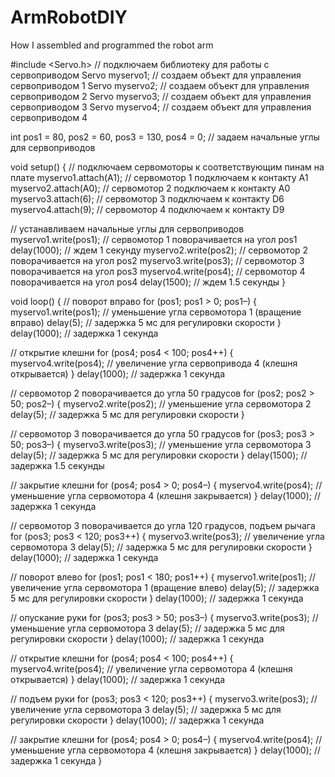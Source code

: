 # ArmRobotDIY
How I assembled and programmed the robot arm

#include <Servo.h> // подключаем библиотеку для работы с сервоприводом
Servo myservo1; // создаем объект для управления сервоприводом 1
Servo myservo2; // создаем объект для управления сервоприводом 2
Servo myservo3; // создаем объект для управления сервоприводом 3
Servo myservo4; // создаем объект для управления сервоприводом 4

int pos1 = 80, pos2 = 60, pos3 = 130, pos4 = 0; // задаем начальные углы для сервоприводов

void setup() {
// подключаем сервомоторы к соответствующим пинам на плате
myservo1.attach(A1); // сервомотор 1 подключаем к контакту A1
myservo2.attach(A0); // сервомотор 2 подключаем к контакту A0
myservo3.attach(6); // сервомотор 3 подключаем к контакту D6
myservo4.attach(9); // сервомотор 4 подключаем к контакту D9

// устанавливаем начальные углы для сервоприводов
myservo1.write(pos1); // сервомотор 1 поворачивается на угол pos1
delay(1000); // ждем 1 секунду
myservo2.write(pos2); // сервомотор 2 поворачивается на угол pos2
myservo3.write(pos3); // сервомотор 3 поворачивается на угол pos3
myservo4.write(pos4); // сервомотор 4 поворачивается на угол pos4
delay(1500); // ждем 1.5 секунды
}

void loop() {
// поворот вправо
for (pos1; pos1 > 0; pos1–) {
myservo1.write(pos1); // уменьшение угла сервомотора 1 (вращение вправо)
delay(5); // задержка 5 мс для регулировки скорости
}
delay(1000); // задержка 1 секунда

// открытие клешни
for (pos4; pos4 < 100; pos4++) {
myservo4.write(pos4); // увеличение угла сервопривода 4 (клешня открывается)
}
delay(1000); // задержка 1 секунда

// сервомотор 2 поворачивается до угла 50 градусов
for (pos2; pos2 > 50; pos2–) {
myservo2.write(pos2); // уменьшение угла сервомотора 2
delay(5); // задержка 5 мс для регулировки скорости
}

// сервомотор 3 поворачивается до угла 50 градусов
for (pos3; pos3 > 50; pos3–) {
myservo3.write(pos3); // уменьшение угла сервомотора 3
delay(5); // задержка 5 мс для регулировки скорости
}
delay(1500); // задержка 1.5 секунды

// закрытие клешни
for (pos4; pos4 > 0; pos4–) {
myservo4.write(pos4); // уменьшение угла сервомотора 4 (клешня закрывается)
}
delay(1000); // задержка 1 секунда

// сервомотор 3 поворачивается до угла 120 градусов, подъем рычага
for (pos3; pos3 < 120; pos3++) {
myservo3.write(pos3); // увеличение угла сервомотора 3
delay(5); // задержка 5 мс для регулировки скорости
}
delay(1000); // задержка 1 секунда

// поворот влево
for (pos1; pos1 < 180; pos1++) {
myservo1.write(pos1); // увеличение угла сервомотора 1 (вращение влево)
delay(5); // задержка 5 мс для регулировки скорости
}
delay(1000); // задержка 1 секунда

// опускание руки
for (pos3; pos3 > 50; pos3–) {
myservo3.write(pos3); // уменьшение угла сервомотора 3
delay(5); // задержка 5 мс для регулировки скорости
}
delay(1000); // задержка 1 секунда

// открытие клешни
for (pos4; pos4 < 100; pos4++) {
myservo4.write(pos4); // увеличение угла сервомотора 4 (клешня открывается)
}
delay(1000); // задержка 1 секунда

// подъем руки
for (pos3; pos3 < 120; pos3++) {
myservo3.write(pos3); // увеличение угла сервомотора 3
delay(5); // задержка 5 мс для регулировки скорости
}
delay(1000); // задержка 1 секунда

// закрытие клешни
for (pos4; pos4 > 0; pos4–) {
myservo4.write(pos4); // уменьшение угла сервомотора 4 (клешня закрывается)
}
delay(1000); // задержка 1 секунда
}
